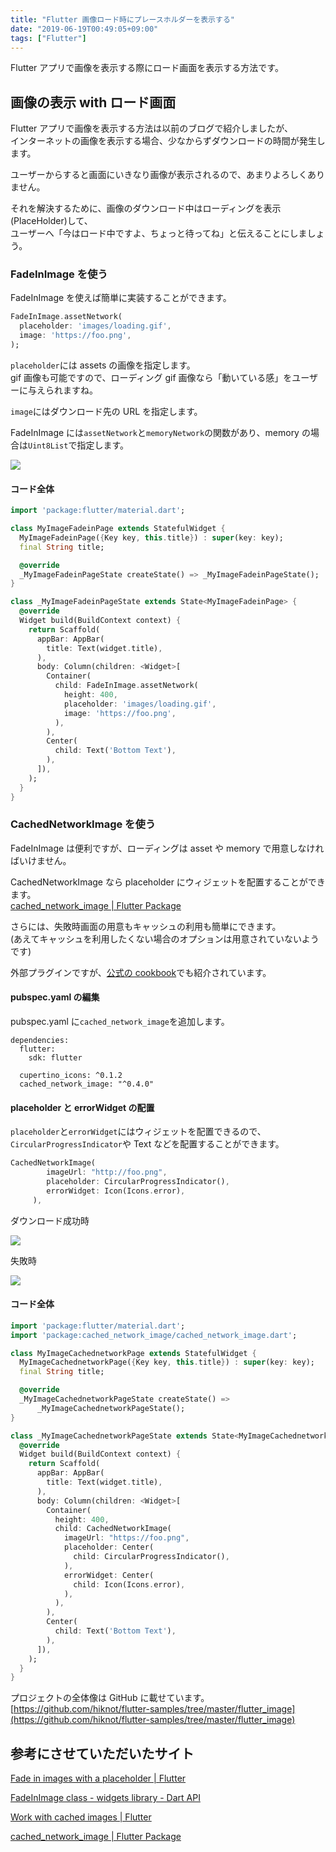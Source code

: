 ```yaml
---
title: "Flutter 画像ロード時にプレースホルダーを表示する"
date: "2019-06-19T00:49:05+09:00"
tags: ["Flutter"]
---
```


Flutter アプリで画像を表示する際にロード画面を表示する方法です。

## 画像の表示 with ロード画面

Flutter アプリで画像を表示する方法は以前のブログで紹介しましたが、  
インターネットの画像を表示する場合、少なからずダウンロードの時間が発生します。

ユーザーからすると画面にいきなり画像が表示されるので、あまりよろしくありません。

それを解決するために、画像のダウンロード中はローディングを表示(PlaceHolder)して、  
ユーザーへ「今はロード中ですよ、ちょっと待ってね」と伝えることにしましょう。

### FadeInImage を使う

FadeInImage を使えば簡単に実装することができます。

```dart
FadeInImage.assetNetwork(
  placeholder: 'images/loading.gif',
  image: 'https://foo.png',
);
```

`placeholder`には assets の画像を指定します。  
gif 画像も可能ですので、ローディング gif 画像なら「動いている感」をユーザーに与えられますね。

`image`にはダウンロード先の URL を指定します。

FadeInImage には`assetNetwork`と`memoryNetwork`の関数があり、memory の場合は`Uint8List`で指定します。

![](20190619001246.gif)

#### コード全体

```dart
import 'package:flutter/material.dart';

class MyImageFadeinPage extends StatefulWidget {
  MyImageFadeinPage({Key key, this.title}) : super(key: key);
  final String title;

  @override
  _MyImageFadeinPageState createState() => _MyImageFadeinPageState();
}

class _MyImageFadeinPageState extends State<MyImageFadeinPage> {
  @override
  Widget build(BuildContext context) {
    return Scaffold(
      appBar: AppBar(
        title: Text(widget.title),
      ),
      body: Column(children: <Widget>[
        Container(
          child: FadeInImage.assetNetwork(
            height: 400,
            placeholder: 'images/loading.gif',
            image: 'https://foo.png',
          ),
        ),
        Center(
          child: Text('Bottom Text'),
        ),
      ]),
    );
  }
}
```

### CachedNetworkImage を使う

FadeInImage は便利ですが、ローディングは asset や memory で用意しなければいけません。

CachedNetworkImage なら placeholder にウィジェットを配置することができます。  
[cached_network_image | Flutter Package](https://pub.dev/packages/cached_network_image)

さらには、失敗時画面の用意もキャッシュの利用も簡単にできます。  
(あえてキャッシュを利用したくない場合のオプションは用意されていないようです)

外部プラグインですが、[公式の cookbook](https://flutter.dev/docs/cookbook/images/cached-images)でも紹介されています。

#### pubspec.yaml の編集

pubspec.yaml に`cached_network_image`を追加します。

```
dependencies:
  flutter:
    sdk: flutter

  cupertino_icons: ^0.1.2
  cached_network_image: "^0.4.0"
```

#### placeholder と errorWidget の配置

`placeholder`と`errorWidget`にはウィジェットを配置できるので、`CircularProgressIndicator`や Text などを配置することができます。

```dart
CachedNetworkImage(
        imageUrl: "http://foo.png",
        placeholder: CircularProgressIndicator(),
        errorWidget: Icon(Icons.error),
     ),
```

ダウンロード成功時

![](20190619003338.gif)

失敗時

![](20190619003440.gif)

#### コード全体

```dart
import 'package:flutter/material.dart';
import 'package:cached_network_image/cached_network_image.dart';

class MyImageCachednetworkPage extends StatefulWidget {
  MyImageCachednetworkPage({Key key, this.title}) : super(key: key);
  final String title;

  @override
  _MyImageCachednetworkPageState createState() =>
      _MyImageCachednetworkPageState();
}

class _MyImageCachednetworkPageState extends State<MyImageCachednetworkPage> {
  @override
  Widget build(BuildContext context) {
    return Scaffold(
      appBar: AppBar(
        title: Text(widget.title),
      ),
      body: Column(children: <Widget>[
        Container(
          height: 400,
          child: CachedNetworkImage(
            imageUrl: "https://foo.png",
            placeholder: Center(
              child: CircularProgressIndicator(),
            ),
            errorWidget: Center(
              child: Icon(Icons.error),
            ),
          ),
        ),
        Center(
          child: Text('Bottom Text'),
        ),
      ]),
    );
  }
}
```

プロジェクトの全体像は GitHub に載せています。  
[https://github.com/hiknot/flutter-samples/tree/master/flutter_image](https://github.com/hiknot/flutter-samples/tree/master/flutter_image)

## 参考にさせていただいたサイト

[Fade in images with a placeholder | Flutter](https://flutter.dev/docs/cookbook/images/fading-in-images)

[FadeInImage class - widgets library - Dart API](https://api.flutter.dev/flutter/widgets/FadeInImage-class.html)

[Work with cached images | Flutter](https://flutter.dev/docs/cookbook/images/cached-images)

[cached_network_image | Flutter Package](https://pub.dev/packages/cached_network_image)
